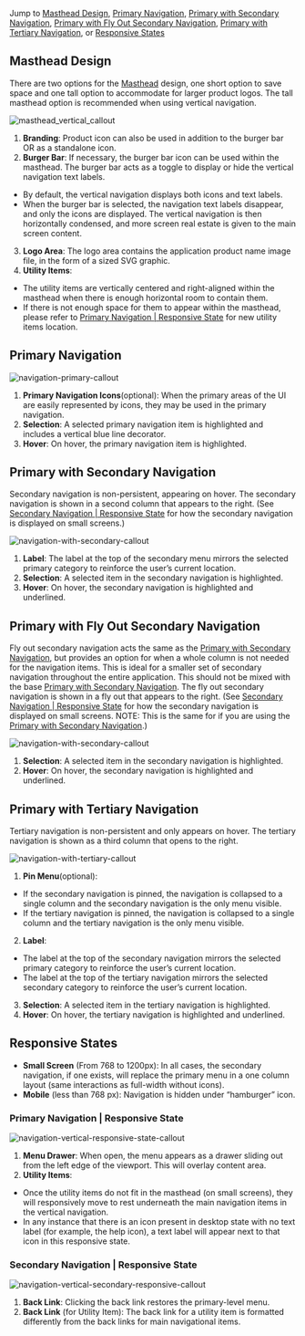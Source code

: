Jump to [Masthead Design](#masthead-design), [Primary Navigation](#primary-navigation), [Primary with Secondary Navigation](#primary-with-secondary-navigation), [Primary with Fly Out Secondary Navigation](#primary-with-fly-out-secondary-navigation), [Primary with Tertiary Navigation](#primary-with-tertiary-navigation), or [Responsive States](#responsive-states)

## Masthead Design

There are two options for the [Masthead](https://www.patternfly.org/pattern-library/application-framework/masthead/#_) design, one short option to save space and one tall option to accommodate for larger product logos. The tall masthead option is recommended when using vertical navigation.

![masthead_vertical_callout](img/masthead_vertical_callout.png)

1. **Branding**: Product icon can also be used in addition to the burger bar OR as a standalone icon.
2. **Burger Bar**: If necessary, the burger bar icon can be used within the masthead. The burger bar acts as a toggle to display or hide the vertical navigation text labels.
  - By default, the vertical navigation displays both icons and text labels.
  - When the burger bar is selected, the navigation text labels disappear, and only the icons are displayed. The vertical navigation is then horizontally condensed, and more screen real estate is given to the main screen content.
3. **Logo Area**: The logo area contains the application product name image file, in the form of a sized SVG graphic.
4. **Utility Items**:
  - The utility items are vertically centered and right-aligned within the masthead when there is enough horizontal room to contain them.
  - If there is not enough space for them to appear within the masthead, please refer to [Primary Navigation | Responsive State](#primary-navigation-|-responsive-state) for new utility items location.


## Primary Navigation
![navigation-primary-callout](img/navigation-primary-callout.png)

1. **Primary Navigation Icons**(optional): When the primary areas of the UI are easily represented by icons, they may be used in the primary navigation.
2. **Selection**: A selected primary navigation item is highlighted and includes a vertical blue line decorator.
3. **Hover**: On hover, the primary navigation item is highlighted.

## Primary with Secondary Navigation
Secondary navigation is non-persistent, appearing on hover. The secondary navigation is shown in a second column that appears to the right. (See [Secondary Navigation | Responsive State](#secondary-navigation-|-responsive-state) for how the secondary navigation is displayed on small screens.)

![navigation-with-secondary-callout](img/navigation-with-secondary-callout.png)

1. **Label**: The label at the top of the secondary menu mirrors the selected primary category to reinforce the user’s current location.
2. **Selection**: A selected item in the secondary navigation is highlighted.
3. **Hover**: On hover, the secondary navigation is highlighted and underlined.

## Primary with Fly Out Secondary Navigation
Fly out secondary navigation acts the same as the [Primary with Secondary Navigation](#primary-with-secondary-navigation), but provides an option for when a whole column is not needed for the navigation items. This is ideal for a smaller set of secondary navigation throughout the entire application. This should not be mixed with the base [Primary with Secondary Navigation](#primary-with-secondary-navigation). The fly out secondary navigation is shown in a fly out that appears to the right. (See [Secondary Navigation | Responsive State](#secondary-navigation-|-responsive-state) for how the secondary navigation is displayed on small screens. NOTE: This is the same for if you are using the [Primary with Secondary Navigation](#primary-with-secondary-navigation).)

![navigation-with-secondary-callout](img/navigation-with-fly-out-secondary-callout.png)

1. **Selection**: A selected item in the secondary navigation is highlighted.
2. **Hover**: On hover, the secondary navigation is highlighted and underlined.

## Primary with Tertiary Navigation
Tertiary navigation is non-persistent and only appears on hover. The tertiary navigation is shown as a third column that opens to the right.

![navigation-with-tertiary-callout](img/navigation-with-tertiary-callout.png)

1. **Pin Menu**(optional):
  - If the secondary navigation is pinned, the navigation is collapsed to a single column and the secondary navigation is the only menu visible.
  - If the tertiary navigation is pinned, the navigation is collapsed to a single column and the tertiary navigation is the only menu visible.
2. **Label**:
  - The label at the top of the secondary navigation mirrors the selected primary category to reinforce the user’s current location.
  - The label at the top of the tertiary navigation mirrors the selected secondary category to reinforce the user’s current location.
3. **Selection**: A selected item in the tertiary navigation is highlighted.
4. **Hover**: On hover, the tertiary navigation is highlighted and underlined.

## Responsive States
- **Small Screen** (From 768 to 1200px): In all cases, the secondary navigation, if one exists, will replace the primary menu in a one column layout (same interactions as full-width without icons).
- **Mobile** (less than 768 px): Navigation is hidden under “hamburger” icon.

### Primary Navigation | Responsive State

![navigation-vertical-responsive-state-callout](img/navigation-vertical-responsive-callout.png)

1. **Menu Drawer**: When open, the menu appears as a drawer sliding out from the left edge of the viewport. This will overlay content area.
2. **Utility Items**:
  - Once the utility items do not fit in the masthead (on small screens), they will responsively move to rest underneath the main navigation items in the vertical navigation.
  - In any instance that there is an icon present in desktop state with no text label (for example, the help icon), a text label will appear next to that icon in this responsive state.


### Secondary Navigation | Responsive State
![navigation-vertical-secondary-responsive-callout](img/navigation-vertical-secondary-responsive-callout.png)
1. **Back Link**: Clicking the back link restores the primary-level menu.
2. **Back Link** (for Utility Item): The back link for a utility item is formatted differently from the back links for main navigational items.

<!--
### Notification Drawer | Responsive State
This is how the notification drawer looks on small screens. Once a user selects "Notifications" within a small screen's vertical navigation menu, the notification drawer appears in full-width, with a Back Link above it. [See Here](http://www.patternfly.org/pattern-library/communication/notification-drawer/#/api) for specifics about the Notification Drawer.

![navigation-vertical-notifications-responsive-callout](img/navigation-vertical-notifications-responsive-callout.png)

1. **Back Link**: Clicking the back link restores the primary-level menu.
2. **Notification Drawer**: The notification drawer takes the entire screen's width when on small screens.)
-->
